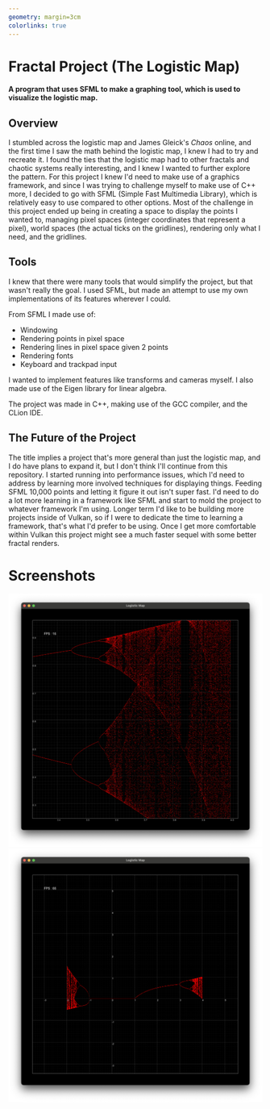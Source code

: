 ```yaml
---
geometry: margin=3cm
colorlinks: true
---
```


# Fractal Project (The Logistic Map)

#### A program that uses SFML to make a graphing tool, which is used to visualize the logistic map.

## Overview

I stumbled across the logistic map and James Gleick's _Chaos_ online, and the first time I saw the math behind the logistic map, I knew I had to try and recreate it. I found the ties that the logistic map had to other fractals and chaotic systems really interesting, and I knew I wanted to further explore the pattern. For this project I knew I'd need to make use of a graphics framework, and since I was trying to challenge myself to make use of C++ more, I decided to go with SFML (Simple Fast Multimedia Library), which is relatively easy to use compared to other options. Most of the challenge in this project ended up being in creating a space to display the points I wanted to, managing pixel spaces (integer coordinates that represent a pixel), world spaces (the actual ticks on the gridlines), rendering only what I need, and the gridlines.

## Tools

I knew that there were many tools that would simplify the project, but that wasn't really the goal. I used SFML, but made an attempt to use my own implementations of its features wherever I could.

From SFML I made use of:
- Windowing
- Rendering points in pixel space
- Rendering lines in pixel space given 2 points
- Rendering fonts
- Keyboard and trackpad input

I wanted to implement features like transforms and cameras myself.
I also made use of the Eigen library for linear algebra.

The project was made in C++, making use of the GCC compiler, and the CLion IDE.

## The Future of the Project

The title implies a project that's more general than just the logistic map, and I do have plans to expand it, but I don't think I'll continue from this repository. I started running into performance issues, which I'd need to address by learning more involved techniques for displaying things. Feeding SFML 10,000 points and letting it figure it out isn't super fast. I'd need to do a lot more learning in a framework like SFML and start to mold the project to whatever framework I'm using. Longer term I'd like to be building more projects inside of Vulkan, so if I were to dedicate the time to learning a framework, that's what I'd prefer to be using. Once I get more comfortable within Vulkan this project might see a much faster sequel with some better fractal renders.

# Screenshots

![](screenshots/1.5.png)
![](screenshots/10.png)

